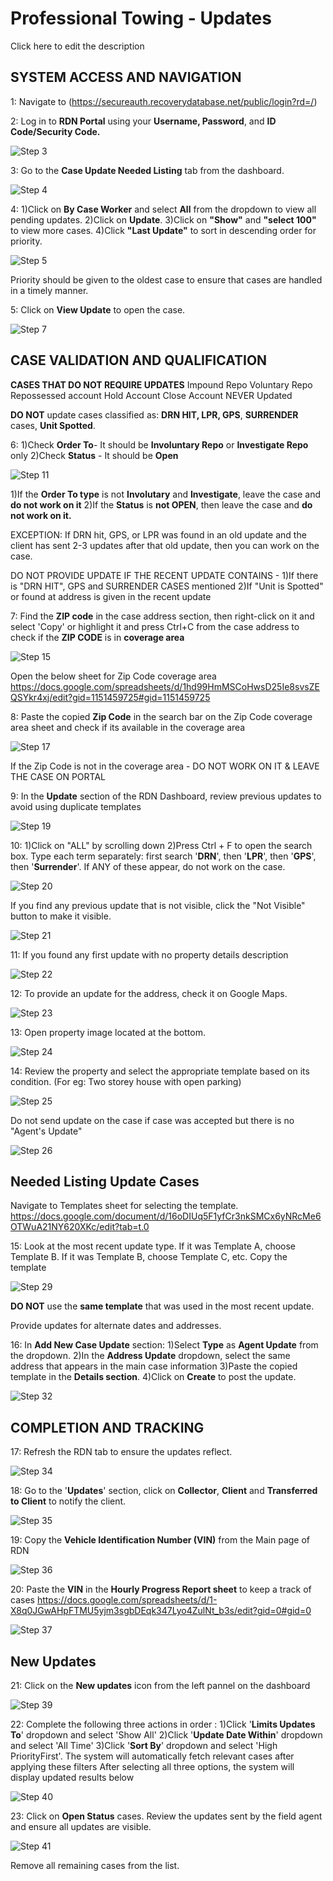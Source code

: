 # Professional Towing - Updates

Click here to edit the description

## SYSTEM ACCESS AND NAVIGATION

1: Navigate to (https://secureauth.recoverydatabase.net/public/login?rd=/)



2: Log in to **RDN Portal** using your **Username, Password**, and **ID Code/Security Code.**



![Step 3](https://assets.guidejar.com/uploads/s5d7TCwaVVdIeDbLTdyA/c67qHUj1IedfyCjaPnr9oczcJ6p2/704e44a8-d8d6-42aa-a5ad-3f4f0b7ff730/1746626930965.jpeg)

3: Go to the **Case Update Needed Listing** tab from the dashboard.



![Step 4](https://assets.guidejar.com/uploads/s5d7TCwaVVdIeDbLTdyA/c67qHUj1IedfyCjaPnr9oczcJ6p2/4c9fa1ae-49b4-4ef8-88b7-f16dc6d9b1b9/1746633861727.jpeg)

4: 1)Click on **By Case Worker** and select **All** from the dropdown to view all pending updates.
2)Click on **Update**.
3)Click on **"Show"** and **"select 100"** to view more cases.
4)Click **"Last Update"** to sort in descending order for priority.

![Step 5](https://assets.guidejar.com/uploads/s5d7TCwaVVdIeDbLTdyA/c67qHUj1IedfyCjaPnr9oczcJ6p2/dcb457e6-cec0-4a6c-b27e-6923939ef4fb/1746634458851.jpeg)

Priority should be given to the oldest case to ensure that cases are handled in a timely manner.

5: Click on **View Update** to open the case.


![Step 7](https://assets.guidejar.com/uploads/s5d7TCwaVVdIeDbLTdyA/c67qHUj1IedfyCjaPnr9oczcJ6p2/dc43136c-7a29-40e3-a343-00a62ba528b8/1746634504397.jpeg)

## CASE VALIDATION AND QUALIFICATION

**CASES THAT DO NOT REQUIRE UPDATES**
Impound Repo
Voluntary Repo
Repossessed account
Hold Account
Close Account
NEVER Updated

**DO NOT** update cases classified as:
**DRN HIT, LPR, GPS**, **SURRENDER** cases, **Unit Spotted**.

6: 1)Check **Order To**- It should be **Involuntary Repo** or **Investigate Repo** only
2)Check **Status** - It should be **Open**


![Step 11](https://assets.guidejar.com/uploads/s5d7TCwaVVdIeDbLTdyA/c67qHUj1IedfyCjaPnr9oczcJ6p2/0ab1499b-78fa-4812-80d8-a61cb98d05b8/1746634572467.jpeg)

1)If the **Order To type** is not **Involutary** and **Investigate**, leave the case and **do not work on it**
2)If the **Status** is **not OPEN**, then leave the case and **do not work on it.**

EXCEPTION: If DRN hit, GPS, or LPR was found in an old update and the client has sent 2-3 updates after that old update, then you can work on the case.

DO NOT PROVIDE UPDATE IF THE RECENT UPDATE CONTAINS -
1)If there is "DRN HIT", GPS and SURRENDER CASES mentioned
2)If "Unit is Spotted" or found at address is given in the recent update

7: Find the **ZIP code** in the case address section, then right-click on it and select 'Copy' or highlight it and press Ctrl+C from the case address to check if the **ZIP CODE** is in **coverage area**


![Step 15](https://assets.guidejar.com/uploads/s5d7TCwaVVdIeDbLTdyA/c67qHUj1IedfyCjaPnr9oczcJ6p2/d73959e5-4840-4d85-9d56-eef757655c8f/1746634623810.jpeg)

Open the below sheet for Zip Code coverage area https://docs.google.com/spreadsheets/d/1hd99HmMSCoHwsD25Ie8svsZEQSYkr4xj/edit?gid=1151459725#gid=1151459725


8: Paste the copied **Zip Code** in the search bar on the Zip Code coverage area sheet and check if its available in the coverage area


![Step 17](https://assets.guidejar.com/uploads/s5d7TCwaVVdIeDbLTdyA/c67qHUj1IedfyCjaPnr9oczcJ6p2/9924cac0-c91a-4709-98a5-0480471df518/1746636890968.jpeg)

If the Zip Code is not in the coverage area - DO NOT WORK ON IT & LEAVE THE CASE ON PORTAL



9: In the **Update** section of the RDN Dashboard, review previous updates to avoid using duplicate templates

![Step 19](https://assets.guidejar.com/uploads/s5d7TCwaVVdIeDbLTdyA/c67qHUj1IedfyCjaPnr9oczcJ6p2/60845e41-8651-48cd-8922-f04c8f66ff52/1746634675355.jpeg)

10: 1)Click on "ALL" by scrolling down
2)Press Ctrl + F to open the search box. Type each term separately: first search '**DRN**', then '**LPR**', then '**GPS**', then '**Surrender**'. If ANY of these appear, do not work on the case.

![Step 20](https://assets.guidejar.com/uploads/s5d7TCwaVVdIeDbLTdyA/c67qHUj1IedfyCjaPnr9oczcJ6p2/12ebdc04-dff0-4f8b-a2e5-60bc28319eed/1746634789389.jpeg)

If you find any previous update that is not visible, click the "Not Visible" button to make it visible.

![Step 21](https://assets.guidejar.com/uploads/s5d7TCwaVVdIeDbLTdyA/c67qHUj1IedfyCjaPnr9oczcJ6p2/151e5aaa-ae19-41f1-91e4-ce8c00cca9f8/1750278074787.jpeg)

11: If you found any first update with no property details description 

![Step 22](https://assets.guidejar.com/uploads/s5d7TCwaVVdIeDbLTdyA/c67qHUj1IedfyCjaPnr9oczcJ6p2/5d8089b4-d48c-45b4-ac06-8e82cf10fd86/1750348091292.jpeg)

12: To provide an update for the address, check it on Google Maps.

![Step 23](https://assets.guidejar.com/uploads/s5d7TCwaVVdIeDbLTdyA/c67qHUj1IedfyCjaPnr9oczcJ6p2/75315dbc-8064-4bd5-aa94-d72bcefed939/1750348354022.jpeg)

13: Open property image located at the bottom.








![Step 24](https://assets.guidejar.com/uploads/s5d7TCwaVVdIeDbLTdyA/c67qHUj1IedfyCjaPnr9oczcJ6p2/f2545a06-8986-4ccb-946b-2f86f2758c35/1750348467501.jpeg)

14: Review the property and select the appropriate template based on its condition.
(For eg: Two storey house with open parking)

![Step 25](https://assets.guidejar.com/uploads/s5d7TCwaVVdIeDbLTdyA/c67qHUj1IedfyCjaPnr9oczcJ6p2/edab1478-2f5c-4cd1-9e3c-67804a3bbbff/1750348508686.jpeg)

Do not send update on the case if case was accepted but there is no "Agent's Update"



![Step 26](https://assets.guidejar.com/uploads/s5d7TCwaVVdIeDbLTdyA/c67qHUj1IedfyCjaPnr9oczcJ6p2/b22ed7ec-b613-497f-b6aa-a29d474a8ca7/1746634904926.jpeg)

## Needed Listing Update Cases

Navigate to Templates sheet for selecting the template.
https://docs.google.com/document/d/16oDIUq5F1yfCr3nkSMCx6yNRcMe6OTWuA21NY620XKc/edit?tab=t.0


15: Look at the most recent update type. If it was Template A, choose Template B. If it was Template B, choose Template C, etc.
Copy the template 

![Step 29](https://assets.guidejar.com/uploads/s5d7TCwaVVdIeDbLTdyA/c67qHUj1IedfyCjaPnr9oczcJ6p2/5e7e5a35-2f08-4eb3-bdac-adb0b96cf978/1746628343860.jpeg)

**DO NOT** use the **same template** that was used in the most recent update.



Provide updates for alternate dates and addresses.



16: In **Add New Case Update** section:
1)Select **Type** as **Agent Update** from the dropdown.
2)In the **Address Update** dropdown, select the same address that appears in the main case information
3)Paste the copied template in the **Details section**.
4)Click on **Create** to post the update.

![Step 32](https://assets.guidejar.com/uploads/s5d7TCwaVVdIeDbLTdyA/c67qHUj1IedfyCjaPnr9oczcJ6p2/83ee303f-5eb4-4aab-b3a8-558c441b1336/1746726030188.jpeg)

## COMPLETION AND TRACKING

17: Refresh the RDN tab to ensure the updates reflect.


![Step 34](https://assets.guidejar.com/uploads/s5d7TCwaVVdIeDbLTdyA/c67qHUj1IedfyCjaPnr9oczcJ6p2/62a1b56d-3933-4aff-949f-cd293e837e10/1746634977846.jpeg)

18: Go to the '**Updates**' section, click on **Collector**, **Client** and **Transferred to Client** to notify the client.

![Step 35](https://assets.guidejar.com/uploads/s5d7TCwaVVdIeDbLTdyA/c67qHUj1IedfyCjaPnr9oczcJ6p2/c8e0d290-06b0-4f7d-83b8-792a966c6295/1746635086613.jpeg)

19: Copy the **Vehicle Identification Number (VIN)** from the Main page of RDN



![Step 36](https://assets.guidejar.com/uploads/s5d7TCwaVVdIeDbLTdyA/c67qHUj1IedfyCjaPnr9oczcJ6p2/2163c787-d1af-42cb-8ab2-c1d6fc334682/1746635340322.jpeg)

20: Paste the **VIN** in the **Hourly Progress Report sheet** to keep a track of cases https://docs.google.com/spreadsheets/d/1-X8q0JGwAHpFTMU5yjm3sgbDEqk347Lyo4ZulNt_b3s/edit?gid=0#gid=0



![Step 37](https://assets.guidejar.com/uploads/s5d7TCwaVVdIeDbLTdyA/c67qHUj1IedfyCjaPnr9oczcJ6p2/71c77032-3d8e-4e33-9257-888e78c0cf40/1746635406078.jpeg)

## New Updates

21: Click on the **New updates** icon from the left pannel on the dashboard



![Step 39](https://assets.guidejar.com/uploads/s5d7TCwaVVdIeDbLTdyA/c67qHUj1IedfyCjaPnr9oczcJ6p2/9ac13b16-5f98-4e47-97d2-4c7595bb1d10/1750784216772.jpeg)

22: Complete the following three actions in order :
1)Click '**Limits Updates To**' dropdown and select 'Show All'
2)Click '**Update Date Within**' dropdown and select 'All Time'
3)Click '**Sort By**' dropdown and select 'High PriorityFirst'.
The system will automatically fetch relevant cases after applying these filters 
After selecting all three options, the system will display updated results below

![Step 40](https://assets.guidejar.com/uploads/s5d7TCwaVVdIeDbLTdyA/c67qHUj1IedfyCjaPnr9oczcJ6p2/82a3a115-c3ff-4d2c-be64-71b6f69138dc/1750784478733.jpeg)

23: Click on **Open Status** cases. Review the updates sent by the field agent and ensure all updates are visible.

![Step 41](https://assets.guidejar.com/uploads/s5d7TCwaVVdIeDbLTdyA/c67qHUj1IedfyCjaPnr9oczcJ6p2/8d476af9-06e6-4a83-919a-6940d7b74729/1751315819032.jpeg)

Remove all remaining cases from the list.
